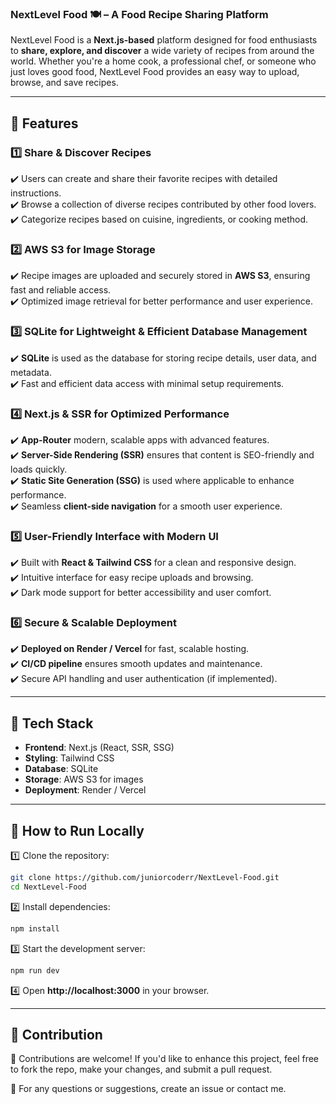 ### **NextLevel Food 🍽️ – A Food Recipe Sharing Platform**  

NextLevel Food is a **Next.js-based** platform designed for food enthusiasts to **share, explore, and discover** a wide variety of recipes from around the world. Whether you're a home cook, a professional chef, or someone who just loves good food, NextLevel Food provides an easy way to upload, browse, and save recipes.  

---

## **🔹 Features**  

### **1️⃣ Share & Discover Recipes**  
✔️ Users can create and share their favorite recipes with detailed instructions.  
✔️ Browse a collection of diverse recipes contributed by other food lovers.  
✔️ Categorize recipes based on cuisine, ingredients, or cooking method.  

### **2️⃣ AWS S3 for Image Storage**  
✔️ Recipe images are uploaded and securely stored in **AWS S3**, ensuring fast and reliable access.  
✔️ Optimized image retrieval for better performance and user experience.  

### **3️⃣ SQLite for Lightweight & Efficient Database Management**  
✔️ **SQLite** is used as the database for storing recipe details, user data, and metadata.  
✔️ Fast and efficient data access with minimal setup requirements.  

### **4️⃣ Next.js & SSR for Optimized Performance** 
✔️ **App-Router** modern, scalable apps with advanced features.     
✔️ **Server-Side Rendering (SSR)** ensures that content is SEO-friendly and loads quickly.  
✔️ **Static Site Generation (SSG)** is used where applicable to enhance performance.  
✔️ Seamless **client-side navigation** for a smooth user experience.  

### **5️⃣ User-Friendly Interface with Modern UI**  
✔️ Built with **React & Tailwind CSS** for a clean and responsive design.  
✔️ Intuitive interface for easy recipe uploads and browsing.  
✔️ Dark mode support for better accessibility and user comfort.  

### **6️⃣ Secure & Scalable Deployment**  
✔️ **Deployed on Render / Vercel** for fast, scalable hosting.  
✔️ **CI/CD pipeline** ensures smooth updates and maintenance.  
✔️ Secure API handling and user authentication (if implemented).  

---

## **🔹 Tech Stack**  

- **Frontend**: Next.js (React, SSR, SSG)  
- **Styling**: Tailwind CSS  
- **Database**: SQLite  
- **Storage**: AWS S3 for images  
- **Deployment**: Render / Vercel  

---

## **🔹 How to Run Locally**  

1️⃣ Clone the repository:  
```bash
git clone https://github.com/juniorcoderr/NextLevel-Food.git
cd NextLevel-Food
```
2️⃣ Install dependencies:  
```bash
npm install
```
3️⃣ Start the development server:  
```bash
npm run dev
```
4️⃣ Open **http://localhost:3000** in your browser.  

---

## **🔹 Contribution**  
🚀 Contributions are welcome! If you'd like to enhance this project, feel free to fork the repo, make your changes, and submit a pull request.  

📩 For any questions or suggestions, create an issue or contact me.  
